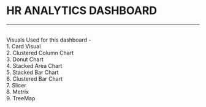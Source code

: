 <h1>HR ANALYTICS DASHBOARD</h1>
<hr>
<br>
Visuals Used for this dashboard -
<br>
1. Card Visual
<br>
2. Clustered Column Chart
<br>
3. Donut Chart
<br>
4. Stacked Area Chart
<br>
5. Stacked Bar Chart
<br>
6. Clustered Bar Chart
<br>
7. Slicer
<br>
8. Metrix
<br>
9. TreeMap


<!---
vaibhav1845/vaibhav1845 is a ✨ special ✨ repository because its `README.md` (this file) appears on your GitHub profile.
You can click the Preview link to take a look at your changes.
--->
